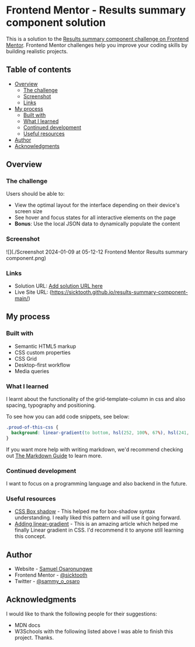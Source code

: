 # Frontend Mentor - Results summary component solution

This is a solution to the [Results summary component challenge on Frontend Mentor](https://www.frontendmentor.io/challenges/results-summary-component-CE_K6s0maV). Frontend Mentor challenges help you improve your coding skills by building realistic projects. 

## Table of contents

- [Overview](#overview)
  - [The challenge](#the-challenge)
  - [Screenshot](#screenshot)
  - [Links](#links)
- [My process](#my-process)
  - [Built with](#built-with)
  - [What I learned](#what-i-learned)
  - [Continued development](#continued-development)
  - [Useful resources](#useful-resources)
- [Author](#author)
- [Acknowledgments](#acknowledgments)

## Overview

### The challenge

Users should be able to:

- View the optimal layout for the interface depending on their device's screen size
- See hover and focus states for all interactive elements on the page
- **Bonus**: Use the local JSON data to dynamically populate the content

### Screenshot

![](./Screenshot 2024-01-09 at 05-12-12 Frontend Mentor Results summary component.png)

### Links

- Solution URL: [Add solution URL here](https://your-solution-url.com)
- Live Site URL: (https://sicktooth.github.io/results-summary-component-main/)

## My process

### Built with

- Semantic HTML5 markup
- CSS custom properties
- CSS Grid
- Desktop-first workflow
- Media queries

### What I learned

I learnt about the functionality of the grid-template-column in css and also spacing, typography and positioning.

To see how you can add code snippets, see below:

```css
.proud-of-this-css {
  background: linear-gradient(to bottom, hsl(252, 100%, 67%), hsl(241, 81%, 54%));
}
```

If you want more help with writing markdown, we'd recommend checking out [The Markdown Guide](https://www.markdownguide.org/) to learn more.

### Continued development

I want to focus on a programming language and also backend in the future.

### Useful resources

- [CSS Box shadow](https://developer.mozilla.org/en-US/docs/Web/CSS/box-shadow) - This helped me for box-shadow syntax understanding. I really liked this pattern and will use it going forward.
- [Adding linear-gradient](https://developer.mozilla.org/en-US/docs/Web/CSS/gradient/linear-gradient) - This is an amazing article which helped me finally Linear gradient in CSS. I'd recommend it to anyone still learning this concept.

## Author

- Website - [Samuel Osaronungwe](https://sicktooth.github.io/portfolio/)
- Frontend Mentor - [@sicktooth](https://https://www.frontendmentor.io/profile/sicktooth)
- Twitter - [@sammy_o_osaro](https://twitter.com/Sammy_O_Osaro)

## Acknowledgments

I would like to thank the following people for their suggestions: 
- MDN docs
- W3Schools 
with the following listed above I was able to finish this project. Thanks.
